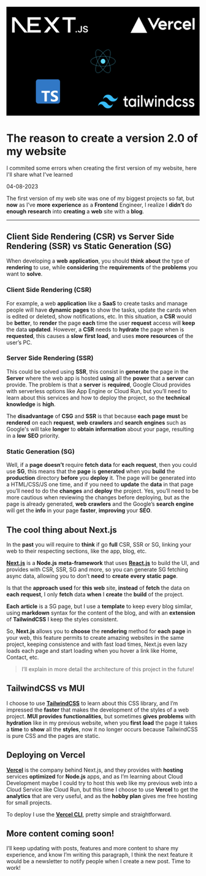 ![Tech Stack of this web site. Next.js, Vercel, React.js, TypeScript and TailwindCSS](/public/blog/website-2.0/banner.png)

# The reason to create a version 2.0 of my website

I commited some errors when creating the first version of my website, here I'll
share what I've learned

04-08-2023

The first version of my web site was one of my biggest projects so fat, but
**now** as I’ve **more** **experience** as a **Frontend** Engineer, I realize I
**didn’t** do **enough** **research** into **creating** a **web** site with a
**blog**.

---

## Client Side Rendering (CSR) vs Server Side Rendering (SSR) vs Static Generation (SG)

When developing a **web** **application**, you should **think** **about** the
type of **rendering** to use, while **considering** the **requirements** of the
**problems** you want to **solve**.

### Client Side Rendering (CSR)

For example, a web **application** like a **SaaS** to create tasks and manage
people will have **dynamic** **pages** to show the tasks, update the cards when
is edited or deleted, show notifications, etc. In this situation, a **CSR**
would be **better**, to **render** the page **each** time the user **request**
access will **keep** the data **updated**. However, a **CSR** needs to
**hydrate** the page when is **requested**, this causes a **slow** **first**
**load**, and uses **more** **resources** of the user’s PC.

### Server Side Rendering (SSR)

This could be solved using **SSR**, this consist in **generate** the page in the
**Server** where the web app is hosted **using** all the **power** that a
**server** can provide. The problem is that a **server** is **required**, Google
Cloud provides with serverless options like App Engine or Cloud Run, but you’ll
need to learn about this services and how to deploy the project, so the
**technical** **knowledge** is **high**.

The **disadvantage** of **CSG** and **SSR** is that because **each** **page**
**must** be **rendered** on each **request**, **web** **crawlers** and
**search** **engines** such as Google's will take **longer** to **obtain**
**information** about your page, resulting in a **low** **SEO** priority.

### Static Generation (SG)

Well, if a **page** **doesn’t** require **fetch** **data** for **each**
**request**, then you could use **SG**, this means that the **page** is
**generated** when you **build** the **production** directory **before** you
**deploy** it. The page will be generated into a HTML/CSS/JS one time, and if
you need to **update** the **data** in that page you’ll need to do the
**changes** and **deploy** the project. Yes, you’ll need to be more cautious
when reviewing the changes before deploying, but as the page is already
generated, **web** **crawlers** and the Google’s **search** **engine** will get
the **info** in your page **faster**, **improving** your **SEO**.

## The cool thing about Next.js

In the **past** you will require to **think** if go **full** CSR, SSR or SG,
linking your web to their respecting sections, like the app, blog, etc.

**[Next.js](https://nextjs.org/)** is a **Node.js** **meta-framework** that uses
**[React.js](https://react.dev/)** to build the UI, and provides with CSR, SSR,
SG and more, so you can generate SG fetching async data, allowing you to don’t
**need** to **create** **every** **static** **page**.

Is that the **approach** **used** for **this** **web** site, **instead** of
**fetch** the data on **each** **request**, I only **fetch** data **when** I
**create** the **build** of the project.

**Each** **article** is a SG page, but I use a **template** to keep every blog
similar, using **markdown** syntax for the content of the blog, and with an
**extension** of **TailwindCSS** I keep the styles consistent.

So, **Next.js** allows you to **choose** the **rendering** method for **each**
**page** in your web, this feature permits to create amazing websites in the
same project, keeping consistence and with fast load times, Next.js even lazy
loads each page and start loading when you hover a link like Home, Contact, etc.

> I’ll explain in more detail the architecture of this project in the future!

## TailwindCSS vs MUI

I choose to use **[TailwindCSS](https://tailwindcss.com/)** to learn about this
CSS library, and I’m impressed the **faster** that makes the development of the
styles of a web project. **MUI** **provides** **functionalities**, but sometimes
**gives** **problems** with **hydration** like in my previous website, when you
**first** **load** the page it takes a **time** to **show** all the **styles**,
now it no longer occurs because TailwindCSS is pure CSS and the pages are
static.

## Deploying on Vercel

**[Vercel](https://vercel.com)** is the company behind Next.js, and they
provides with **hosting** services **optimized** for **Node.js** apps, and as
I’m learning about Cloud Development maybe I could try to host this web like my
previous web into a Cloud Service like Cloud Run, but this time I choose to use
**Vercel** to get the **analytics** that are very useful, and as the **hobby
plan** gives me free hosting for small projects.

To deploy I use the **[Vercel CLI](https://vercel.com/docs/cli)**, pretty simple
and straightforward.

## More content coming soon!

I’ll keep updating with posts, features and more content to share my experience,
and know I’m writing this paragraph, I think the next feature it would be a
newsletter to notify people when I create a new post. Time to work!
